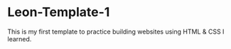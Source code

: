 # Leon-Template-1
This is my first template to practice building websites using HTML &amp; CSS I learned.
